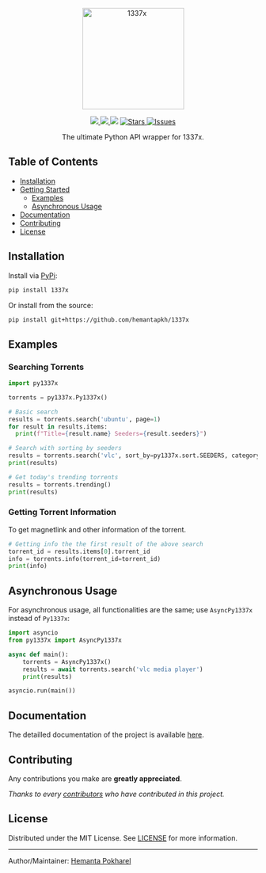 <p align="center">
<img src="https://github.com/hemantapkh/1337x/blob/main/images/1337x.png?raw=true" align="center" height=205 alt="1337x" />
</p>
<p align="center">
<a href="https://pypi.org/project/1337x">
<img src='https://img.shields.io/pypi/v/1337x.svg'>
</a>
<a href="https://pepy.tech/project/1337x">
<img src='https://pepy.tech/badge/1337x'>
</a>
<img src='https://visitor-badge.laobi.icu/badge?page_id=hemantapkh.1337x'>
<a href="https://github.com/hemantapkh/1337x/stargazers">
<img src="https://img.shields.io/github/stars/hemantapkh/1337x" alt="Stars"/>
</a>
<a href="https://github.com/hemantapkh/1337x/issues">
<img src="https://img.shields.io/github/issues/hemantapkh/1337x" alt="Issues"/>
</a>

<p align="center">
The ultimate Python API wrapper for 1337x.

<p align="center">

## Table of Contents
- [Installation](#installation)
- [Getting Started](#getting-started)
   - [Examples](#examples)
   - [Asynchronous Usage](#asynchronous-usage)
- [Documentation](#documentation)
- [Contributing](#contributing)
- [License](#license)

## Installation
Install via [PyPi](https://www.pypi.org/project/1337x):
```bash
pip install 1337x
```

Or install from the source:
```bash
pip install git+https://github.com/hemantapkh/1337x
```


## Examples

### Searching Torrents
```python
import py1337x

torrents = py1337x.Py1337x()

# Basic search
results = torrents.search('ubuntu', page=1)
for result in results.items:
  print(f"Title={result.name} Seeders={result.seeders}")

# Search with sorting by seeders
results = torrents.search('vlc', sort_by=py1337x.sort.SEEDERS, category=py1337x.category.APPS)
print(results)

# Get today's trending torrents
results = torrents.trending()
print(results)
```

### Getting Torrent Information
To get magnetlink and other information of the torrent.
```python
# Getting info the the first result of the above search
torrent_id = results.items[0].torrent_id
info = torrents.info(torrent_id=torrent_id)
print(info)
```

## Asynchronous Usage
For asynchronous usage, all functionalities are the same; use `AsyncPy1337x` instead of `Py1337x`:

```python
import asyncio
from py1337x import AsyncPy1337x

async def main():
    torrents = AsyncPy1337x()
    results = await torrents.search('vlc media player')
    print(results)

asyncio.run(main())
```

## Documentation

The detailled documentation of the project is available [here](https://1337x.readthedocs.org/en/latest/).

## Contributing

Any contributions you make are **greatly appreciated**.

*Thanks to every [contributors](https://github.com/hemantapkh/1337x/graphs/contributors) who have contributed in this project.*

## License

Distributed under the MIT License. See [LICENSE](https://github.com/hemantapkh/1337x/blob/main/LICENSE) for more information.

-----
Author/Maintainer: [Hemanta Pokharel](https://github.com/hemantapkh/)
